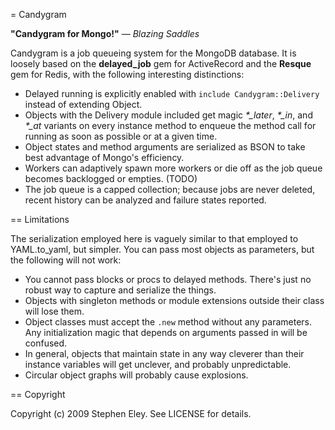 = Candygram

__"Candygram for Mongo!"__ — _Blazing Saddles_

Candygram is a job queueing system for the MongoDB database.  It is loosely based on the **delayed_job** gem for ActiveRecord and the **Resque** gem for Redis, with the following interesting distinctions:

* Delayed running is explicitly enabled with `include Candygram::Delivery` instead of extending Object.
* Objects with the Delivery module included get magic _*\_later_, _*\_in_, and _*\_at_ variants on every instance method to enqueue the method call for running as soon as possible or at a given time.
* Object states and method arguments are serialized as BSON to take best advantage of Mongo's efficiency.
* Workers can adaptively spawn more workers or die off as the job queue becomes backlogged or empties.  (TODO)
* The job queue is a capped collection; because jobs are never deleted, recent history can be analyzed and failure states reported.

== Limitations

The serialization employed here is vaguely similar to that employed to YAML.to_yaml, but simpler. You can pass most objects as parameters, but the following will not work:

* You cannot pass blocks or procs to delayed methods.  There's just no robust way to capture and serialize the things.
* Objects with singleton methods or module extensions outside their class will lose them.
* Object classes must accept the `.new` method without any parameters.  Any initialization magic that depends on arguments passed in will be confused.
* In general, objects that maintain state in any way cleverer than their instance variables will get unclever, and probably unpredictable.
* Circular object graphs will probably cause explosions.



== Copyright

Copyright (c) 2009 Stephen Eley. See LICENSE for details.
